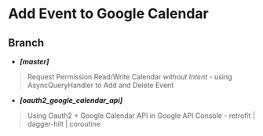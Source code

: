 # Add Event to Google Calendar

## Branch
- ***[master]***
> Request Permission Read/Write Calendar *without Intent* - using AsyncQueryHandler to Add and Delete Event

- ***[oauth2_google_calendar_api]***
> Using Oauth2 + Google Calendar API in Google API Console - retrofit | dagger-hilt | coroutine